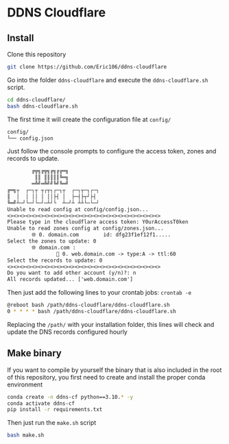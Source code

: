# DDNS Cloudflare

## Install

Clone this repository
```bash
git clone https://github.com/Eric106/ddns-cloudflare
```
Go into the folder `ddns-cloudflare` and execute the `ddns-cloudflare.sh` script.
```bash
cd ddns-cloudflare/
bash ddns-cloudflare.sh
```
The first time it will create the configuration file at `config/`
```bash
config/
└── config.json
```
Just follow the console prompts to configure the access token, zones and records to update.
```txt
        ╔╦╗╔╦╗╔╗╔╔═╗          
         ║║ ║║║║║╚═╗          
        ═╩╝═╩╝╝╚╝╚═╝          
╔═╗┬  ┌─┐┬ ┬┌┬┐┌─┐┬  ┌─┐┬─┐┌─┐
║  │  │ ││ │ ││├┤ │  ├─┤├┬┘├┤ 
╚═╝┴─┘└─┘└─┘─┴┘└  ┴─┘┴ ┴┴└─└─┘
Unable to read config at config/config.json...
<><><><><><><><><><><><><><><><><><><><><><><><><>
Please type in the cloudflare access token: Y0urAccessT0ken
Unable to read zones config at config/zones.json...
        🌐 0. domain.com        id: dfg23f1ef12f1.....
Select the zones to update: 0
        🌐 domain.com :
                📝 0. web.domain.com -> type:A -> ttl:60
Select the records to update: 0
<><><><><><><><><><><><><><><><><><><><><><><><><>
Do you want to add other account (y/n)?: n
All records updated... ['web.domain.com']
```

Then just add the following lines to your crontab jobs:
`crontab -e`
```bash
@reboot bash /path/ddns-cloudflare/ddns-cloudflare.sh
0 * * * * bash /path/ddns-cloudflare/ddns-cloudflare.sh
```
Replacing the `/path/` with your installation folder, this lines will check and update the DNS records configured  hourly

## Make binary

If you want to compile by yourself the binary that is also included in the root of this repository, you first need to create and install the proper conda environment

```bash
conda create -n ddns-cf python==3.10.* -y
conda activate ddns-cf
pip install -r requirements.txt
```

Then just run the `make.sh` script
```bash
bash make.sh
```
